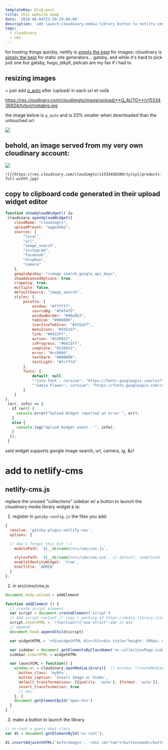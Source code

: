 ```yaml
---
templateKey: blog-post
title: this website dump
date: '2018-08-04T22:59:29-04:00'
description: 'add launch-cloudinary-media-library button to netlify-cms '
tags:
  - cloudinary
  - cms
---
```


for hosting things quickly, netlify is [simply the best](https://youtu.be/FqDZOekUDzE)
for images: cloudinary is [simply the best](https://youtu.be/FqDZOekUDzE)
for static site generators... gatsby, and while it's hard to pick just one but gatsby, hugo, jekyll, pelican are my fav if i had to

## resizing images

= just add [q_auto](https://cloudinary.com/documentation/image_optimization#use_q_auto_automatic_quality_and_encoding) after /upload/ in each url et voilà

<https://res.cloudinary.com/cloudimgts/image/upload/**Q_AUTO**/v1533436924/tylsyl/metabro.jpg>

the image below is `q_auto` and is 33% smaller when downloaded than the untouched url

![](https://res.cloudinary.com/cloudimgts/image/upload/q_auto/v1533436924/tylsyl/metabro.jpg)

## behold, an image served from my very own cloudinary account:

![](https://res.cloudinary.com/cloudimgts/v1533436500/tylsyl/products-full-width.jpg)

_`![](https://res.cloudinary.com/cloudimgts/v1533436500/tylsyl/products-full-width.jpg)`_

## copy to clipboard code generated in their upload widget editor

```javascript
function showUploadWidget() {u
 cloudinary.openUploadWidget({
    cloudName: "cloudimgts",
    uploadPreset: "aqga34kp",
    sources: [
        "local",
        "url",
        "image_search",
        "instagram",
        "facebook",
        "dropbox",
        "camera"
    ],
    googleApiKey: "<image_search_google_api_key>",
    showAdvancedOptions: true,
    cropping: true,
    multiple: false,
    defaultSource: "image_search",
    styles: {
        palette: {
            window: "#ffffff",
            sourceBg: "#f4f4f5",
            windowBorder: "#90a0b3",
            tabIcon: "#000000",
            inactiveTabIcon: "#555a5f",
            menuIcons: "#555a5f",
            link: "#0433ff",
            action: "#339933",
            inProgress: "#0433ff",
            complete: "#339933",
            error: "#cc0000",
            textDark: "#000000",
            textLight: "#fcfffd"
        },
        fonts: {
            default: null,
            "'Cute Font', cursive": "https://fonts.googleapis.com/css?family=Cute+Font",
            "'Gamja Flower', cursive": "https://fonts.googleapis.com/css?family=Gamja+Flower|PT+Serif"
        }
    }
},
 (err, info) => {
   if (err) {
     console.error("Upload Widget reported an error ", err);
   }
   else {
     console.log("Upload Widget event - ", info);
   }
  });
 }
```

said widget supports google image search, url, camera, ig, &c!

# add to netlify-cms

## netlify-cms.js

replace the unused "collections" sidebar w/ a button to launch the cloudinary media library widget à la:

1. register in `gatsby-config.js` the files you add:

```javascript
{
  resolve: 'gatsby-plugin-netlify-cms',
  options: {

  // don't forget this bit :~)
    modulePath: `${__dirname}/src/cms/cms.js`,

    stylesPath: `${__dirname}/src/cms/cms.css`, // default: undefined
    enableIdentityWidget: `true`,
    htmlTitle: `ADMIN`
  }
},
```
2. in src/cms/cms.js

```javascript
document.body.onload = addElement

function addElement () {
  // create script element
  var script = document.createElement('script')
  // Add script content // copy + pasting of https://media-library.cloudinary.com/global/all.js
  script.innerHTML = `!function(){"use strict";var // etc`
  // Append
  document.head.appendChild(script)

  var widgetHTML = '<h1>widgetHTML div</h1><div style="height: 500px; margin-top: 20px" class="my-ml-container"><button class="myBtn" onclick="launchCML()">launch cloudinary media-library</button></div>'

  var sidebar = document.getElementsByClassName('nc-collectionPage-sidebar')[0]
  sidebar.innerHTML = widgetHTML

  var launchCML = function() {
    window.ml = cloudinary.openMediaLibrary({  // eureka: "createMediaLibrary - Instantiates the widget, but does not open it." years of my life gone
      button_class: 'myBtn',
      button_caption: 'Insert Image or Video',
      default_transformations: [{quality: 'auto'}, {format: 'auto'}],
      insert_transformation: true
      // etc
    }, {
    document.getElementById('open-btn')
  }
}
```

3. make a button to launch the library

```javascript
// nc-root = guess what class
var d1 = document.getElementById('nc-root');

d1.insertAdjacentHTML('beforebegin', '<div id="two"><button>wooh</button><h2>two</h2></div>');
```


